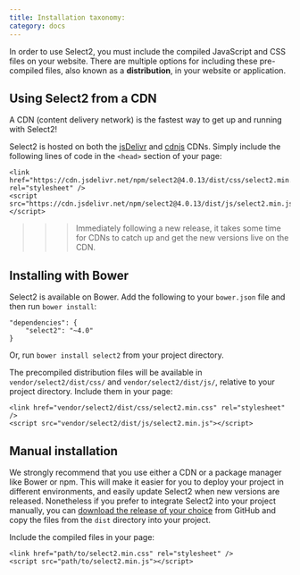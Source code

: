 ```yaml
---
title: Installation taxonomy:
category: docs
---
```


In order to use Select2, you must include the compiled JavaScript and CSS files on your website. There are multiple
options for including these pre-compiled files, also known as a **distribution**, in your website or application.

## Using Select2 from a CDN

A CDN (content delivery network) is the fastest way to get up and running with Select2!

Select2 is hosted on both the [jsDelivr](https://www.jsdelivr.com/package/npm/select2)
and [cdnjs](https://cdnjs.com/libraries/select2) CDNs. Simply include the following lines of code in the `<head>`
section of your page:

```
<link href="https://cdn.jsdelivr.net/npm/select2@4.0.13/dist/css/select2.min.css" rel="stylesheet" />
<script src="https://cdn.jsdelivr.net/npm/select2@4.0.13/dist/js/select2.min.js"></script>
```

> > > <i class="fa fa-info-circle"></i> Immediately following a new release, it takes some time for CDNs to catch up and get the new versions live on the CDN.

## Installing with Bower

Select2 is available on Bower. Add the following to your `bower.json` file and then run `bower install`:

```
"dependencies": {
    "select2": "~4.0"
}
```

Or, run `bower install select2` from your project directory.

The precompiled distribution files will be available in `vendor/select2/dist/css/` and `vendor/select2/dist/js/`,
relative to your project directory. Include them in your page:

```
<link href="vendor/select2/dist/css/select2.min.css" rel="stylesheet" />
<script src="vendor/select2/dist/js/select2.min.js"></script>
```

## Manual installation

We strongly recommend that you use either a CDN or a package manager like Bower or npm. This will make it easier for you
to deploy your project in different environments, and easily update Select2 when new versions are released. Nonetheless
if you prefer to integrate Select2 into your project manually, you
can [download the release of your choice](https://github.com/select2/select2/tags) from GitHub and copy the files from
the `dist` directory into your project.

Include the compiled files in your page:

```
<link href="path/to/select2.min.css" rel="stylesheet" />
<script src="path/to/select2.min.js"></script>
```
